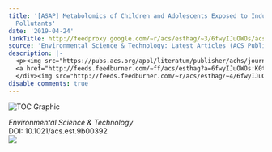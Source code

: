 ```yaml
---
title: '[ASAP] Metabolomics of Children and Adolescents Exposed to Industrial Carcinogenic
  Pollutants'
date: '2019-04-24'
linkTitle: http://feedproxy.google.com/~r/acs/esthag/~3/6fwyIJuOWOs/acs.est.9b00392
source: 'Environmental Science & Technology: Latest Articles (ACS Publications)'
description: |-
  <p><img src="https://pubs.acs.org/appl/literatum/publisher/achs/journals/content/esthag/0/esthag.ahead-of-print/acs.est.9b00392/20190424/images/medium/es-2019-00392s_0005.gif" alt="TOC Graphic"/></p><div><cite>Environmental Science & Technology</cite></div><div>DOI: 10.1021/acs.est.9b00392</div><div class="feedflare">
  <a href="http://feeds.feedburner.com/~ff/acs/esthag?a=6fwyIJuOWOs:K0t0W2SViTo:yIl2AUoC8zA"><img src="http://feeds.feedburner.com/~ff/acs/esthag?d=yIl2AUoC8zA" border="0"></img></a>
  </div><img src="http://feeds.feedburner.com/~r/acs/esthag/~4/6fwyIJuOWOs" height="1" width="1" ...
disable_comments: true
---
```

<p><img src="https://pubs.acs.org/appl/literatum/publisher/achs/journals/content/esthag/0/esthag.ahead-of-print/acs.est.9b00392/20190424/images/medium/es-2019-00392s_0005.gif" alt="TOC Graphic"/></p><div><cite>Environmental Science & Technology</cite></div><div>DOI: 10.1021/acs.est.9b00392</div><div class="feedflare">
<a href="http://feeds.feedburner.com/~ff/acs/esthag?a=6fwyIJuOWOs:K0t0W2SViTo:yIl2AUoC8zA"><img src="http://feeds.feedburner.com/~ff/acs/esthag?d=yIl2AUoC8zA" border="0"></img></a>
</div><img src="http://feeds.feedburner.com/~r/acs/esthag/~4/6fwyIJuOWOs" height="1" width="1" ...